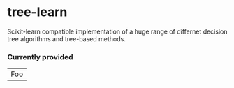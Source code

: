 # tree-learn
Scikit-learn compatible implementation of a huge range of differnet decision tree algorithms and tree-based methods.

### Currently provided

<table>
    <tr>
        <td>Foo</td>
    </tr>
</table>
